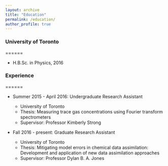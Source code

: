 ```yaml
---
layout: archive
title: "Education"
permalink: /education/
author_profile: true
---
```


### University of Toronto
======
* H.B.Sc. in Physics, 2016

### Experience
======
* Summer 2015 - April 2016: Undergraduate Research Assistant
  * University of Toronto
  * Thesis: Measuring trace gas concentrations using Fourier transform spectrometers
  * Supervisor: Professor Kimberly Strong

* Fall 2016 - present: Graduate Research Assistant
  * University of Toronto
  * Thesis: Mitigating model errors in chemical data assimilation: Development and application of new data assimilation approaches
  * Supervisor: Professor Dylan B. A. Jones
  

